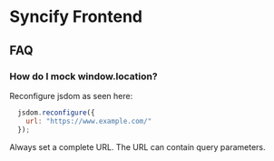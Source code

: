 # Syncify Frontend

## FAQ

### How do I mock window.location?
Reconfigure jsdom as seen here:
```js
  jsdom.reconfigure({
    url: "https://www.example.com/"
  });
```
Always set a complete URL. The URL can contain query parameters.